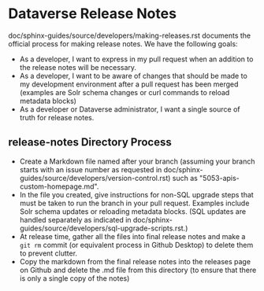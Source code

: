 # Dataverse Release Notes

doc/sphinx-guides/source/developers/making-releases.rst documents the official process for making release notes. We have the following goals:

- As a developer, I want to express in my pull request when an addition to the release notes will be necessary.
- As a developer, I want to be aware of changes that should be made to my development environment after a pull request has been merged (examples are Solr schema changes or curl commands to reload metadata blocks)
- As a developer or Dataverse administrator, I want a single source of truth for release notes.

## release-notes Directory Process

- Create a Markdown file named after your branch (assuming your branch starts with an issue number as requested in doc/sphinx-guides/source/developers/version-control.rst) such as "5053-apis-custom-homepage.md".
- In the file you created, give instructions for non-SQL upgrade steps that must be taken to run the branch in your pull request. Examples include Solr schema updates or reloading metadata blocks. (SQL updates are handled separately as indicated in doc/sphinx-guides/source/developers/sql-upgrade-scripts.rst.)
- At release time, gather all the files into final release notes and make a `git rm` commit (or equivalent process in Github Desktop) to delete them to prevent clutter.
- Copy the markdown from the final release notes into the releases page on Github and delete the .md file from this directory (to ensure that there is only a single copy of the notes)
